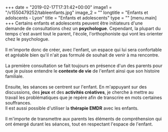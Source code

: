 +++
date = "2019-02-17T17:31:42+00:00"
image1 = "/v1550479252/tableenfants.jpg"
image_2 = ""
longtitle = "Enfants et adolscents - Lyon"
title = "Enfants et adolescents"
type = ""
[menu.main]
+++
Certains enfants et adolescents peuvent être initiateurs d'une demande de consultations chez un **psychologue**. Cependant, la plupart du temps c'est avant tout le parent, l'école, l'orthophoniste qui vont les orienter chez le psychologue.  
 ​  
 Il m'importe donc de créer, avec l'enfant, un espace qui lui sera confortable et agréable bien qu'il n'ait pas formulé de souhait de venir à ma rencontre.   
 ​  
 La première consultation se fait toujours en présence d'un des parents pour que je puisse entendre le **contexte de vie** de l'enfant ainsi que son histoire familiale.  
 ​  
 Ensuite, les séances se centrent sur l'enfant. En m'appuyant sur des discussions, des **jeux** et des **activités créatives**, je cherche à mettre au travail les problématiques que je repère afin de transcrire en mots certaines souffrances.   
 Il est aussi possible d'utiliser la **thérapie EMDR** avec les enfants.   
 ​  
 Il m'importe de transmettre aux parents les éléments de compréhension qui ont émergé durant les séances, tout en respectant l'espace de l'enfant.